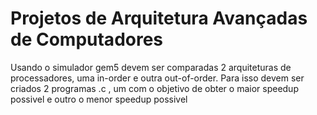 # Projetos de Arquitetura Avançadas de Computadores
Usando o simulador gem5 devem ser comparadas 2 arquiteturas de processadores, uma in-order e outra out-of-order. Para isso devem ser criados 2 programas .c , um com o objetivo de obter o maior speedup  possivel e outro o menor speedup possivel